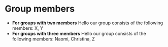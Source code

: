 # Group members

* **For groups with two members** Hello our group consists of the following members: X, Y
* **For groups with three members** Hello our group consists of the following members: Naomi, Christina, Z

